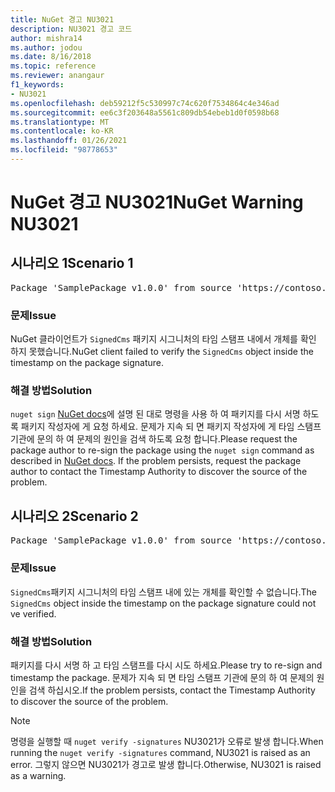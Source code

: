 ```yaml
---
title: NuGet 경고 NU3021
description: NU3021 경고 코드
author: mishra14
ms.author: jodou
ms.date: 8/16/2018
ms.topic: reference
ms.reviewer: anangaur
f1_keywords:
- NU3021
ms.openlocfilehash: deb59212f5c530997c74c620f7534864c4e346ad
ms.sourcegitcommit: ee6c3f203648a5561c809db54ebeb1d0f0598b68
ms.translationtype: MT
ms.contentlocale: ko-KR
ms.lasthandoff: 01/26/2021
ms.locfileid: "98778653"
---
```

# <a name="nuget-warning-nu3021"></a><span data-ttu-id="6abb7-103">NuGet 경고 NU3021</span><span class="sxs-lookup"><span data-stu-id="6abb7-103">NuGet Warning NU3021</span></span>

## <a name="scenario-1"></a><span data-ttu-id="6abb7-104">시나리오 1</span><span class="sxs-lookup"><span data-stu-id="6abb7-104">Scenario 1</span></span>

<pre>Package 'SamplePackage v1.0.0' from source 'https://contoso.com/index.json': The primary signature's timestamp signature validation failed.</pre>

### <a name="issue"></a><span data-ttu-id="6abb7-105">문제</span><span class="sxs-lookup"><span data-stu-id="6abb7-105">Issue</span></span>

<span data-ttu-id="6abb7-106">NuGet 클라이언트가 `SignedCms` 패키지 시그니처의 타임 스탬프 내에서 개체를 확인 하지 못했습니다.</span><span class="sxs-lookup"><span data-stu-id="6abb7-106">NuGet client failed to verify the `SignedCms` object inside the timestamp on the package signature.</span></span>


### <a name="solution"></a><span data-ttu-id="6abb7-107">해결 방법</span><span class="sxs-lookup"><span data-stu-id="6abb7-107">Solution</span></span>

<span data-ttu-id="6abb7-108">`nuget sign` [NuGet docs](../../create-packages/sign-a-package.md)에 설명 된 대로 명령을 사용 하 여 패키지를 다시 서명 하도록 패키지 작성자에 게 요청 하세요. 문제가 지속 되 면 패키지 작성자에 게 타임 스탬프 기관에 문의 하 여 문제의 원인을 검색 하도록 요청 합니다.</span><span class="sxs-lookup"><span data-stu-id="6abb7-108">Please request the package author to re-sign the package using the `nuget sign` command as described in [NuGet docs](../../create-packages/sign-a-package.md). If the problem persists, request the package author to contact the Timestamp Authority to discover the source of the problem.</span></span>



## <a name="scenario-2"></a><span data-ttu-id="6abb7-109">시나리오 2</span><span class="sxs-lookup"><span data-stu-id="6abb7-109">Scenario 2</span></span>

<pre>Package 'SamplePackage v1.0.0' from source 'https://contoso.com/index.json': The timestamp signature validation failed.</pre>

### <a name="issue"></a><span data-ttu-id="6abb7-110">문제</span><span class="sxs-lookup"><span data-stu-id="6abb7-110">Issue</span></span>

<span data-ttu-id="6abb7-111">`SignedCms`패키지 시그니처의 타임 스탬프 내에 있는 개체를 확인할 수 없습니다.</span><span class="sxs-lookup"><span data-stu-id="6abb7-111">The `SignedCms` object inside the timestamp on the package signature could not ve verified.</span></span>


### <a name="solution"></a><span data-ttu-id="6abb7-112">해결 방법</span><span class="sxs-lookup"><span data-stu-id="6abb7-112">Solution</span></span>

<span data-ttu-id="6abb7-113">패키지를 다시 서명 하 고 타임 스탬프를 다시 시도 하세요.</span><span class="sxs-lookup"><span data-stu-id="6abb7-113">Please try to re-sign and timestamp the package.</span></span> <span data-ttu-id="6abb7-114">문제가 지속 되 면 타임 스탬프 기관에 문의 하 여 문제의 원인을 검색 하십시오.</span><span class="sxs-lookup"><span data-stu-id="6abb7-114">If the problem persists, contact the Timestamp Authority to discover the source of the problem.</span></span>


> [!Note]
> <span data-ttu-id="6abb7-115">명령을 실행할 때 `nuget verify -signatures` NU3021가 오류로 발생 합니다.</span><span class="sxs-lookup"><span data-stu-id="6abb7-115">When running the `nuget verify -signatures` command, NU3021 is raised as an error.</span></span> <span data-ttu-id="6abb7-116">그렇지 않으면 NU3021가 경고로 발생 합니다.</span><span class="sxs-lookup"><span data-stu-id="6abb7-116">Otherwise, NU3021 is raised as a warning.</span></span>
